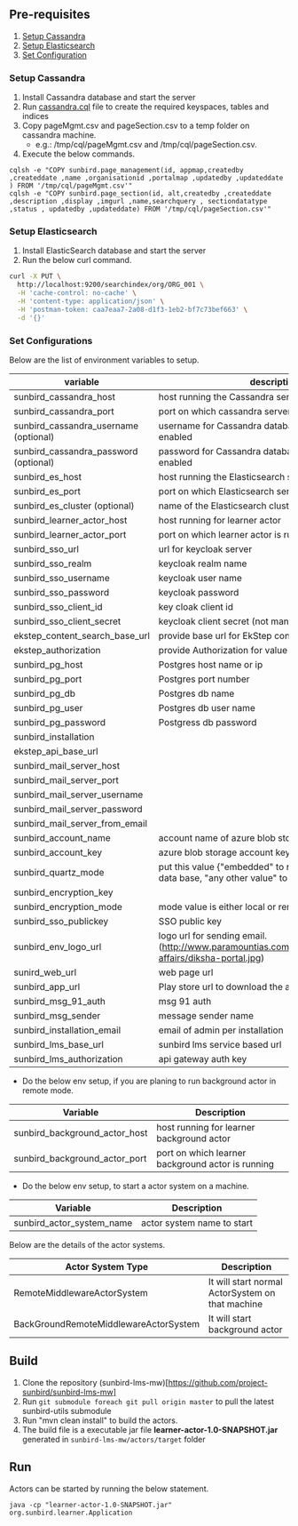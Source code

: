 ## Pre-requisites
1. [Setup Cassandra](#setup-cassandra)
2. [Setup Elasticsearch](#setup-elasticsearch)
3. [Set Configuration](#set-configurations)

### Setup Cassandra
1. Install Cassandra database and start the server
2. Run [cassandra.cql](https://github.com/project-sunbird/sunbird-lms-mw/blob/master/actors/src/main/resources/cassandra.cql) file to create the required keyspaces, tables and indices
3. Copy pageMgmt.csv and pageSection.csv to a temp folder on cassandra machine. 
    - e.g.: /tmp/cql/pageMgmt.csv and /tmp/cql/pageSection.csv.
4. Execute the below commands. 
```cql
cqlsh -e "COPY sunbird.page_management(id, appmap,createdby ,createddate ,name ,organisationid ,portalmap ,updatedby ,updateddate ) FROM '/tmp/cql/pageMgmt.csv'"
cqlsh -e "COPY sunbird.page_section(id, alt,createdby ,createddate ,description ,display ,imgurl ,name,searchquery , sectiondatatype ,status , updatedby ,updateddate) FROM '/tmp/cql/pageSection.csv'"
```
    
### Setup Elasticsearch
1. Install ElasticSearch database and start the server
2. Run the below curl command.
```sh
curl -X PUT \
  http://localhost:9200/searchindex/org/ORG_001 \
  -H 'cache-control: no-cache' \
  -H 'content-type: application/json' \
  -H 'postman-token: caa7eaa7-2a08-d1f3-1eb2-bf7c73bef663' \
  -d '{}'
```

### Set Configurations

Below are the list of environment variables to setup.

| variable                              | description                                                                                                 |
|---------------------------------------|-------------------------------------------------------------------------------------------------------------|
| sunbird_cassandra_host                | host running the Cassandra server                                                                           |
| sunbird_cassandra_port                | port on which cassandra server is running                                                                   |
| sunbird_cassandra_username (optional) | username for Cassandra database, if authentication is enabled                                               |
| sunbird_cassandra_password (optional) | password for Cassandra database, if authentication is enabled                                               |
| sunbird_es_host                       | host running the Elasticsearch server                                                                       |
| sunbird_es_port                       | port on which Elasticsearch server is running                                                               |
| sunbird_es_cluster (optional)         | name of the Elasticsearch cluster                                                                           |
| sunbird_learner_actor_host            | host running for learner actor                                                                              |
| sunbird_learner_actor_port            | port on which learner actor is running                                                                      |
| sunbird_sso_url                       | url for keycloak server                                                                                     |
| sunbird_sso_realm                     | keycloak realm name                                                                                         |
| sunbird_sso_username                  | keycloak user name                                                                                          |
| sunbird_sso_password                  | keycloak password                                                                                           |
| sunbird_sso_client_id                 | key cloak client id                                                                                         |
| sunbird_sso_client_secret             | keycloak client secret (not mandatory)                                                                      |
| ekstep_content_search_base_url        | provide base url for EkStep content search                                                                  |
| ekstep_authorization                  | provide Authorization for value for content search                                                          |
| sunbird_pg_host                       | Postgres host name or ip                                                                                    |
| sunbird_pg_port                       | Postgres port number                                                                                        |
| sunbird_pg_db                         | Postgres db name                                                                                            |
| sunbird_pg_user                       | Postgres db user name                                                                                       |
| sunbird_pg_password                   | Postgress db password                                                                                       |
| sunbird_installation                  |                                                                                                             |
| ekstep_api_base_url                   |                                                                                                             |
| sunbird_mail_server_host              |                                                                                                             |
| sunbird_mail_server_port              |                                                                                                             |
| sunbird_mail_server_username          |                                                                                                             |
| sunbird_mail_server_password          |                                                                                                             |
| sunbird_mail_server_from_email        |                                                                                                             |
| sunbird_account_name                  | account name of azure blob storage                                                                          |
| sunbird_account_key                   | azure blob storage account key                                                                              |
| sunbird_quartz_mode                   | put this value {"embedded" to run quartz without any data base, "any other value" to run with postgres db } |
| sunbird_encryption_key                |                                                                                                             |
| sunbird_encryption_mode               | mode value is either local or remote                                                                        |
| sunbird_sso_publickey                 | SSO public key                                                                                              |
| sunbird_env_logo_url                  | logo url for sending email.(http://www.paramountias.com/media/images/current-affairs/diksha-portal.jpg)     |
| sunird_web_url                        | web page url                                                                                                |
| sunbird_app_url                       | Play store url to download the app                                                                          |
| sunbird_msg_91_auth                   | msg 91 auth  
| sunbird_msg_sender                    | message sender name  
| sunbird_installation_email            | email of admin per installation
| sunbird_lms_base_url                  | sunbird lms service based url
| sunbird_lms_authorization             | api gateway auth key


- Do the below env setup, if you are planing to run background actor in remote mode.

| Variable                      | Description                                       |
|-------------------------------|---------------------------------------------------|
| sunbird_background_actor_host | host running for learner background actor         |
| sunbird_background_actor_port | port on which learner background actor is running |

    
- Do the below env setup, to start a actor system on a machine.

| Variable                  | Description                |
|---------------------------|----------------------------|
| sunbird_actor_system_name | actor system name to start |

Below are the details of the actor systems.

| Actor System Type                     | Description                                      |
|---------------------------------------|--------------------------------------------------|
| RemoteMiddlewareActorSystem           | It will start normal ActorSystem on that machine |
| BackGroundRemoteMiddlewareActorSystem | It will start background actor                   |

## Build
1. Clone the repository (sunbird-lms-mw)[https://github.com/project-sunbird/sunbird-lms-mw]
1. Run `git submodule foreach git pull origin master` to pull the latest sunbird-utils submodule
2. Run "mvn clean install" to build the actors.
3. The build file is a executable jar file **learner-actor-1.0-SNAPSHOT.jar** generated in `sunbird-lms-mw/actors/target` folder

## Run
Actors can be started by running the below statement.

```shell
java -cp "learner-actor-1.0-SNAPSHOT.jar" org.sunbird.learner.Application
```
    
